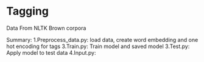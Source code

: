 # Tagging
Data From NLTK Brown corpora

Summary:
1.Preprocess_data.py:
load data, create word embedding and one hot encoding for tags 
3.Train.py:
Train model and saved model
3.Test.py:
Apply model to test data
4.Input.py:

